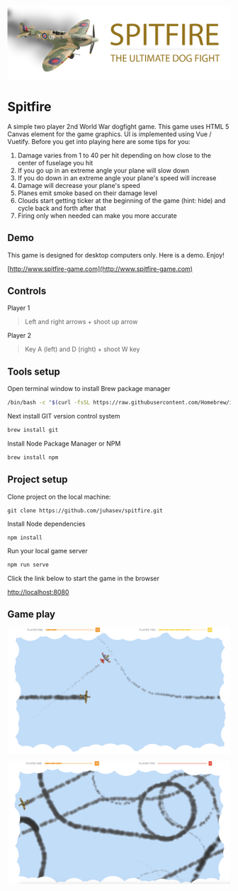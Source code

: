 ![Spitfire](./public/logo.png)

# Spitfire
A simple two player 2nd World War dogfight game. This game uses HTML 5 Canvas element for the game graphics.
UI is implemented using Vue / Vuetify. Before you get into playing here are some tips for you:

1) Damage varies from 1 to 40 per hit depending on how close to the center of fuselage you hit
2) If you go up in an extreme angle your plane will slow down
3) If you do down in an extreme angle your plane's speed will increase
4) Damage will decrease your plane's speed
5) Planes emit smoke based on their damage level
6) Clouds start getting ticker at the beginning of the game (hint: hide) and cycle back and forth after that
7) Firing only when needed can make you more accurate

## Demo
This game is designed for desktop computers only. Here is a demo. Enjoy!

[http://www.spitfire-game.com](http://www.spitfire-game.com)

## Controls
Player 1
> Left and right arrows + shoot up arrow

Player 2
> Key A (left) and D (right) + shoot W key

## Tools setup
Open terminal window to install Brew package manager
```bash
/bin/bash -c "$(curl -fsSL https://raw.githubusercontent.com/Homebrew/install/master/install.sh)"
```
Next install GIT version control system
```bash
brew install git
```

Install Node Package Manager or NPM
```bash
brew install npm
```

## Project setup
Clone project on the local machine:

```
git clone https://github.com/juhasev/spitfire.git
```

Install Node dependencies
```
npm install
```

Run your local game server
```bash
npm run serve
```

Click the link below to start the game in the browser

[http://localhost:8080](http://localhost:8080/)

## Game play
![Spitfire](./public/gameplay.png)


![Spitfire](./public/gameplay2.png)
